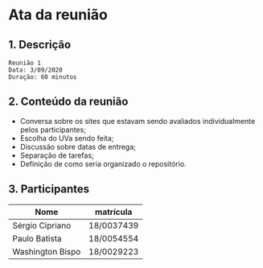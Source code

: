 # Ata da reunião

## 1. Descrição

```
Reunião 1
Data: 3/09/2020
Duração: 60 minutos
```

## 2. Conteúdo da reunião

* Conversa sobre os sites que estavam sendo avaliados individualmente pelos participantes;
* Escolha do UVa sendo feita;
* Discussão sobre datas de entrega;
* Separação de tarefas;
* Definição de como seria organizado o repositório.

## 3. Participantes

|Nome|matrícula|
|-|-|
| Sérgio Cipriano  | 18/0037439 |
| Paulo Batista    | 18/0054554 |
| Washington Bispo | 18/0029223 |